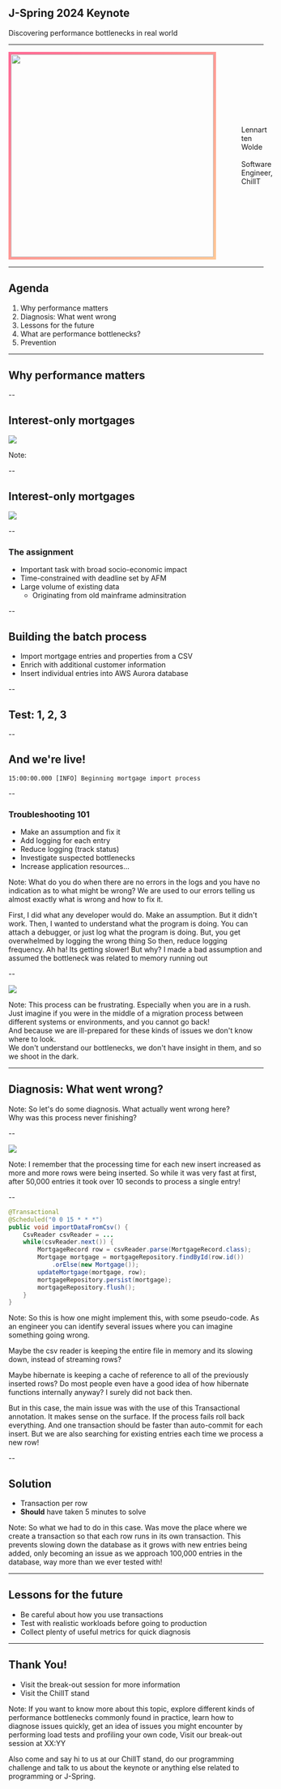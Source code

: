 ## J-Spring 2024 Keynote <!-- .element: style="margin-bottom: 300px" -->
Discovering performance bottlenecks in real world
<!-- .slide: data-background-image="intro-slide.webp" -->

---

<div style="display: flex; gap: 50px">
    <img src="./profile.jpg" height="400" width="400" style="border: 5px solid; border-image-source: linear-gradient(-45deg, #FFC796 0%, #FF6B95 100%); border-image-slice: 1;" />
    <div style="display: flex; flex-direction: column; justify-content: center; text-align: left;">
        <div>
            Lennart ten Wolde<br /><br/>
            Software Engineer, ChilIT
        </div>
    </div>
</div>

---

## Agenda

1. Why performance matters
2. Diagnosis: What went wrong
3. Lessons for the future
4. What are performance bottlenecks?
5. Prevention

---

## Why performance matters

--

## Interest-only mortgages

![](./mortgage-explained.jpg)

Note:


--

## Interest-only mortgages

![](./aflossingsvrij.png)

--

### The assignment

<!-- .slide: class="fragmented-lists" -->
* Important task with broad socio-economic impact
* Time-constrained with deadline set by AFM
* Large volume of existing data
    * Originating from old mainframe adminsitration

--

## Building the batch process

<!-- .slide: class="fragmented-lists" -->
* Import mortgage entries and properties from a CSV
* Enrich with additional customer information
* Insert individual entries into AWS Aurora database

--

## Test: 1, 2, 3

--

## And we're live!

```shell
15:00:00.000 [INFO] Beginning mortgage import process
```

--

### Troubleshooting 101

<!-- .slide: class="fragmented-lists" -->
* Make an assumption and fix it
* Add logging for each entry
* Reduce logging (track status)
* Investigate suspected bottlenecks
* Increase application resources...

Note:
What do you do when there are no errors in the logs and you have no indication as to what might be wrong?
We are used to our errors telling us almost exactly what is wrong and how to fix it.

First, I did what any developer would do. Make an assumption. But it didn't work.
Then, I wanted to understand what the program is doing. You can attach a debugger, or just log what the program is doing.
But, you get overwhelmed by logging the wrong thing
So then, reduce logging frequency. Ah ha! Its getting slower!
But why?
I made a bad assumption and assumed the bottleneck was related to memory running out

--

![](./frustrated-engineer.webp)

Note:
This process can be frustrating. Especially when you are in a rush.
Just imagine if you were in the middle of a migration process between different systems or
environments, and you cannot go back!  
And because we are ill-prepared for these kinds of issues we don't know where to look.  
We don't understand our bottlenecks, we don't have insight in them, and so we shoot in the dark.

---

## Diagnosis: What went wrong?

Note:
So let's do some diagnosis. What actually went wrong here?  
Why was this process never finishing?  

--

![](./line-graph.png)

Note:
I remember that the processing time for each new insert increased
as more and more rows were being inserted.
So while it was very fast at first, after 50,000 entries it took over 10
seconds to process a single entry!

--

```java [|4-5|7,8,10,11|1]
@Transactional
@Scheduled("0 0 15 * * *")
public void importDataFromCsv() {
    CsvReader csvReader = ...
    while(csvReader.next()) {
        MortgageRecord row = csvReader.parse(MortgageRecord.class);
        Mortgage mortgage = mortgageRepository.findById(row.id())
            .orElse(new Mortgage());
        updateMortgage(mortgage, row);
        mortgageRepository.persist(mortgage);
        mortgageRepository.flush();
    }
}
```

Note:
So this is how one might implement this, with some pseudo-code.
As an engineer you can identify several issues where you can imagine something going wrong.

Maybe the csv reader is keeping the entire file in memory and its slowing down, instead of streaming rows?

Maybe hibernate is keeping a cache of reference to all of the previously inserted rows?
Do most people even have a good idea of how hibernate functions internally anyway? I surely did not back then.

But in this case, the main issue was with the use of this Transactional annotation.
It makes sense on the surface. If the process fails roll back everything. And one transaction should be faster than auto-commit for each insert.
But we are also searching for existing entries each time we process a new row!

--

## Solution

<!-- .slide: class="fragmented-lists" -->
* Transaction per row
* **Should** have taken 5 minutes to solve

Note:
So what we had to do in this case.
Was move the place where we create a transaction so that each row runs in its own transaction.
This prevents slowing down the database as it grows with new entries being added, only becoming
an issue as we approach 100,000 entries in the database, way more than we ever tested with!

---

## Lessons for the future

<!-- .slide: class="fragmented-lists" -->
* Be careful about how you use transactions
* Test with realistic workloads before going to production
* Collect plenty of useful metrics for quick diagnosis

---

## Thank You!

<!-- .slide: class="fragmented-lists" -->
* Visit the break-out session for more information
* Visit the ChilIT stand

Note:
If you want to know more about this topic,
explore different kinds of performance bottlenecks commonly found in practice,
learn how to diagnose issues quickly,
get an idea of issues you might encounter by performing load tests
and profiling your own code,
Visit our break-out session at XX:YY

Also come and say hi to us at our ChilIT stand,
do our programming challenge and talk to us
about the keynote or anything else related to programming or J-Spring.
